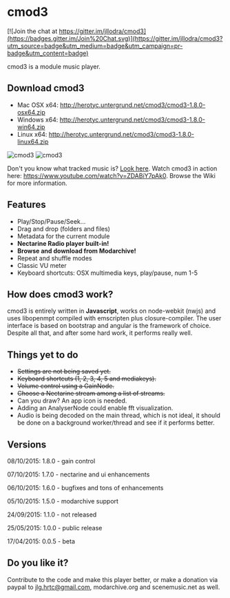 # cmod3

[![Join the chat at https://gitter.im/jllodra/cmod3](https://badges.gitter.im/Join%20Chat.svg)](https://gitter.im/jllodra/cmod3?utm_source=badge&utm_medium=badge&utm_campaign=pr-badge&utm_content=badge)

cmod3 is a module music player.

## Download cmod3

* Mac OSX x64: <http://herotyc.untergrund.net/cmod3/cmod3-1.8.0-osx64.zip>
* Windows x64: <http://herotyc.untergrund.net/cmod3/cmod3-1.8.0-win64.zip>
* Linux x64: <http://herotyc.untergrund.net/cmod3/cmod3-1.8.0-linux64.zip>

![cmod3](https://raw.githubusercontent.com/jllodra/cmod3/master/screenshot.png "cmod3")
![cmod3](https://raw.githubusercontent.com/jllodra/cmod3/master/screenshot2.png "cmod3")

Don't you know what tracked music is? [Look here](http://en.wikipedia.org/wiki/Music_tracker).
Watch cmod3 in action here: <https://www.youtube.com/watch?v=ZDABiY7pAk0>. Browse the Wiki for more information.

## Features

* Play/Stop/Pause/Seek...
* Drag and drop (folders and files)
* Metadata for the current module
* **Nectarine Radio player built-in!**
* **Browse and download from Modarchive!**
* Repeat and shuffle modes
* Classic VU meter
* Keyboard shortcuts: OSX multimedia keys, <space> play/pause, num 1-5

## How does cmod3 work?

cmod3 is entirely written in **Javascript**, works on node-webkit (nwjs) and uses libopenmpt compiled with emscripten plus closure-compiler. The user interface is based on bootstrap and angular is the framework of choice. Despite all that, and after some hard work, it performs really well.

## Things yet to do

* ~~Settings are not being saved yet.~~
* ~~Keyboard shortcuts (1, 2, 3, 4, 5 and mediakeys).~~
* ~~Volume control using a GainNode.~~
* ~~Choose a Nectarine stream among a list of streams.~~
* Can you draw? An app icon is needed.
* Adding an AnalyserNode could enable fft visualization.
* Audio is being decoded on the main thread, which is not ideal, it should be done on a background worker/thread and see if it performs better.

## Versions

08/10/2015: 1.8.0 - gain control

07/10/2015: 1.7.0 - nectarine and ui enhancements

06/10/2015: 1.6.0 - bugfixes and tons of enhancements

05/10/2015: 1.5.0 - modarchive support

24/09/2015: 1.1.0 - not released

25/05/2015: 1.0.0 - public release

17/04/2015: 0.0.5 - beta

## Do you like it?

Contribute to the code and make this player better, or make a donation via paypal to jlg.hrtc@gmail.com, modarchive.org and scenemusic.net as well.
